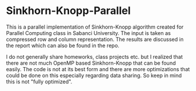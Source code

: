 # Sinkhorn-Knopp-Parallel

This is a parallel implementation of Sinkhorn-Knopp algorithm created for Parallel Computing class in Sabanci University. 
The input is taken as compressed row and column representation. The results are discussed in the report which can also be found in the repo.


I do not generally share homeworks, class projects etc. but I realized that there are not much OpenMP based Sinkhorn-Knopp that can be found easily.
The code is not at its best form and there are more optimizations that could be done on this especially regarding data sharing. So keep in mind this is not
"fully optimized".